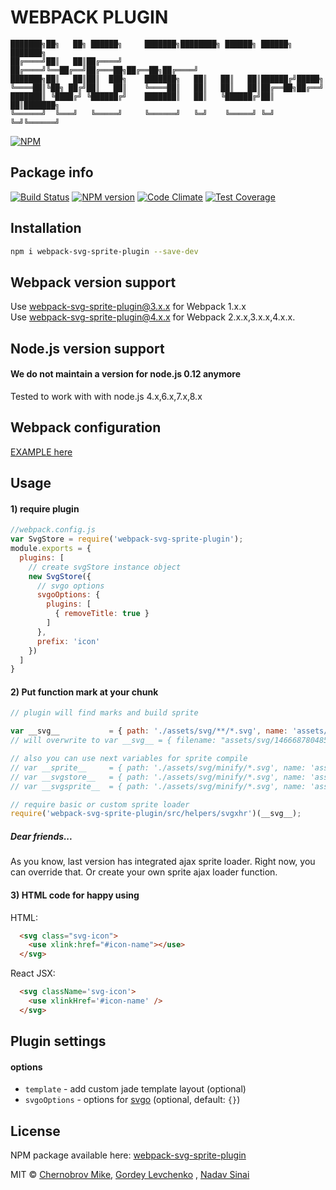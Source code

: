 # WEBPACK PLUGIN

```
███████╗██╗   ██╗ ██████╗     ███████╗████████╗ ██████╗ ██████╗ ███████╗
██╔════╝██║   ██║██╔════╝     ██╔════╝╚══██╔══╝██╔═══██╗██╔══██╗██╔════╝
███████╗██║   ██║██║  ███╗    ███████╗   ██║   ██║   ██║██████╔╝█████╗  
╚════██║╚██╗ ██╔╝██║   ██║    ╚════██║   ██║   ██║   ██║██╔══██╗██╔══╝  
███████║ ╚████╔╝ ╚██████╔╝    ███████║   ██║   ╚██████╔╝██║  ██║███████╗
╚══════╝  ╚═══╝   ╚═════╝     ╚══════╝   ╚═╝    ╚═════╝ ╚═╝  ╚═╝╚══════╝                                                                     
```

[![NPM](https://nodei.co/npm/webpack-svg-sprite-plugin.png?downloads=true&downloadRank=true&stars=true)](https://nodei.co/npm/webpack-svg-sprite-plugin/)

## Package info
[![Build Status](https://travis-ci.org/ScriptedAlchemy/webpack-svg-sprite-plugin.svg?branch=master)](https://travis-ci.org/ScriptedAlchemy/webpack-svg-sprite-plugin)
[![NPM version](https://badge.fury.io/js/webpack-svg-sprite-plugin.svg)](https://badge.fury.io/js/webpack-svg-sprite-plugin)
[![Code Climate](https://codeclimate.com/github/ScriptedAlchemy/webpack-svg-sprite-plugin/badges/gpa.svg)](https://codeclimate.com/github/ScriptedAlchemy/webpack-svg-sprite-plugin)
[![Test Coverage](https://codeclimate.com/github/ScriptedAlchemy/webpack-svg-sprite-plugin/badges/coverage.svg)](https://codeclimate.com/github/ScriptedAlchemy/webpack-svg-sprite-plugin/coverage)

## Installation
```bash
npm i webpack-svg-sprite-plugin --save-dev
```

## Webpack version support
Use webpack-svg-sprite-plugin@3.x.x for Webpack 1.x.x  
Use webpack-svg-sprite-plugin@4.x.x for Webpack 2.x.x,3.x.x,4.x.x. 
## Node.js version support
#### We do not maintain a version for node.js 0.12 anymore
  Tested to work with with node.js 4.x,6.x,7.x,8.x


## Webpack configuration

[EXAMPLE here](https://github.com/ScriptedAlchemy/webpack-svg-sprite-plugin/tree/master/example)

## Usage
#### 1) require plugin
```javascript
//webpack.config.js
var SvgStore = require('webpack-svg-sprite-plugin');
module.exports = {
  plugins: [
    // create svgStore instance object
    new SvgStore({
      // svgo options
      svgoOptions: {
        plugins: [
          { removeTitle: true }
        ]
      },
      prefix: 'icon'
    })
  ]
}
```

#### 2) Put function mark at your chunk
```javascript
// plugin will find marks and build sprite

var __svg__           = { path: './assets/svg/**/*.svg', name: 'assets/svg/[hash].logos.svg' };
// will overwrite to var __svg__ = { filename: "assets/svg/1466687804854.logos.svg" };

// also you can use next variables for sprite compile
// var __sprite__     = { path: './assets/svg/minify/*.svg', name: 'assets/svg/[hash].icons.svg' };
// var __svgstore__   = { path: './assets/svg/minify/*.svg', name: 'assets/svg/[hash].stuff.svg' };
// var __svgsprite__  = { path: './assets/svg/minify/*.svg', name: 'assets/svg/[hash].1logos.svg' };

// require basic or custom sprite loader
require('webpack-svg-sprite-plugin/src/helpers/svgxhr')(__svg__);
```

##### Dear friends...
As you know, last version has integrated ajax sprite loader.
Right now, you can override that.
Or create your own sprite ajax loader function.

#### 3) HTML code for happy using
HTML:
```html
  <svg class="svg-icon">
    <use xlink:href="#icon-name"></use>
  </svg>
```
React JSX:
```html
  <svg className='svg-icon'>
    <use xlinkHref='#icon-name' />
  </svg>
```
## Plugin settings

#### options
- `template` - add custom jade template layout (optional)
- `svgoOptions` - options for [svgo](https://github.com/svg/svgo) (optional, default: `{}`)


## License

NPM package available here: [webpack-svg-sprite-plugin](https://www.npmjs.com/package/webpack-svg-sprite-plugin)

MIT © [Chernobrov Mike](http://ScriptedAlchemy.ru), [Gordey Levchenko](https://github.com/lgordey) , [Nadav Sinai](https://github.com/nadavsinai)
